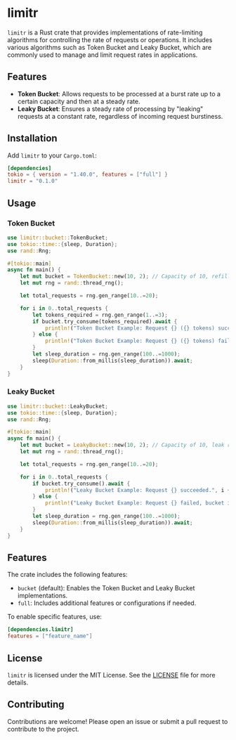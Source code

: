 # limitr

`limitr` is a Rust crate that provides implementations of rate-limiting algorithms for controlling the rate of requests
or operations. It includes various algorithms such as Token Bucket and Leaky Bucket, which are commonly used to manage
and limit request rates in applications.

## Features

- **Token Bucket**: Allows requests to be processed at a burst rate up to a certain capacity and then at a steady rate.
- **Leaky Bucket**: Ensures a steady rate of processing by "leaking" requests at a constant rate, regardless of incoming
  request burstiness.

## Installation

Add `limitr` to your `Cargo.toml`:

```toml
[dependencies]
tokio = { version = "1.40.0", features = ["full"] }
limitr = "0.1.0"
```

## Usage

### Token Bucket

```rust
use limitr::bucket::TokenBucket;
use tokio::time::{sleep, Duration};
use rand::Rng;

#[tokio::main]
async fn main() {
    let mut bucket = TokenBucket::new(10, 2); // Capacity of 10, refill rate of 2 tokens per second
    let mut rng = rand::thread_rng();

    let total_requests = rng.gen_range(10..=20);

    for i in 0..total_requests {
        let tokens_required = rng.gen_range(1..=3);
        if bucket.try_consume(tokens_required).await {
            println!("Token Bucket Example: Request {} ({} tokens) succeeded.", i + 1, tokens_required);
        } else {
            println!("Token Bucket Example: Request {} ({} tokens) failed, not enough tokens.", i + 1, tokens_required);
        }
        let sleep_duration = rng.gen_range(100..=1000);
        sleep(Duration::from_millis(sleep_duration)).await;
    }
}
```

### Leaky Bucket

```rust
use limitr::bucket::LeakyBucket;
use tokio::time::{sleep, Duration};
use rand::Rng;

#[tokio::main]
async fn main() {
    let mut bucket = LeakyBucket::new(10, 2); // Capacity of 10, leak rate of 2 tokens per second
    let mut rng = rand::thread_rng();

    let total_requests = rng.gen_range(10..=20);

    for i in 0..total_requests {
        if bucket.try_consume().await {
            println!("Leaky Bucket Example: Request {} succeeded.", i + 1);
        } else {
            println!("Leaky Bucket Example: Request {} failed, bucket is empty.", i + 1);
        }
        let sleep_duration = rng.gen_range(100..=1000);
        sleep(Duration::from_millis(sleep_duration)).await;
    }
}
```

## Features

The crate includes the following features:

- `bucket` (default): Enables the Token Bucket and Leaky Bucket implementations.
- `full`: Includes additional features or configurations if needed.

To enable specific features, use:

```toml
[dependencies.limitr]
features = ["feature_name"]
```

## License

`limitr` is licensed under the MIT License. See the [LICENSE](LICENSE) file for more details.

## Contributing

Contributions are welcome! Please open an issue or submit a pull request to contribute to the project.
